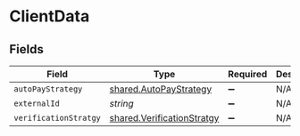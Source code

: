 # ClientData


## Fields

| Field                                                                           | Type                                                                            | Required                                                                        | Description                                                                     |
| ------------------------------------------------------------------------------- | ------------------------------------------------------------------------------- | ------------------------------------------------------------------------------- | ------------------------------------------------------------------------------- |
| `autoPayStrategy`                                                               | [shared.AutoPayStrategy](../../../sdk/models/shared/autopaystrategy.md)         | :heavy_minus_sign:                                                              | N/A                                                                             |
| `externalId`                                                                    | *string*                                                                        | :heavy_minus_sign:                                                              | N/A                                                                             |
| `verificationStratgy`                                                           | [shared.VerificationStratgy](../../../sdk/models/shared/verificationstratgy.md) | :heavy_minus_sign:                                                              | N/A                                                                             |